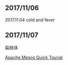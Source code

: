 ## 2017/11/06

2017.11.04 cold and fever

## 2017/11/07

扁桃体

[Apache Mesos Quick Tourial](https://www.ctolib.com/docs-Apache-Mesos-c-172996.html)











